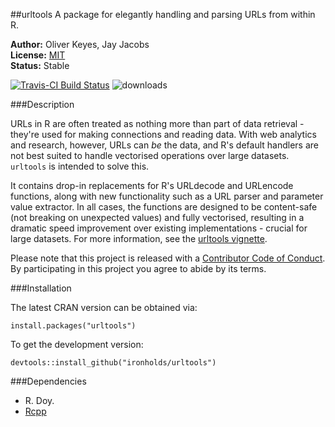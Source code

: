 ##urltools
A package for elegantly handling and parsing URLs from within R.

__Author:__ Oliver Keyes, Jay Jacobs<br/>
__License:__ [MIT](http://opensource.org/licenses/MIT)<br/>
__Status:__ Stable

[![Travis-CI Build Status](https://travis-ci.org/Ironholds/urltools.svg?branch=master)](https://travis-ci.org/Ironholds/urltools) ![downloads](http://cranlogs.r-pkg.org/badges/grand-total/urltools)

###Description

URLs in R are often treated as nothing more than part of data retrieval -
they're used for making connections and reading data. With web analytics
and research, however, URLs can *be* the data, and R's default handlers
are not best suited to handle vectorised operations over large datasets.
<code>urltools</code> is intended to solve this. 

It contains drop-in replacements for R's URLdecode and URLencode functions, along
with new functionality such as a URL parser and parameter value extractor. In all
cases, the functions are designed to be content-safe (not breaking on unexpected values)
and fully vectorised, resulting in a dramatic speed improvement over existing implementations -
crucial for large datasets. For more information, see the [urltools vignette](https://github.com/Ironholds/urltools/blob/master/vignettes/urltools.Rmd).

Please note that this project is released with a [Contributor Code of Conduct](CONDUCT.md).
By participating in this project you agree to abide by its terms.

###Installation

The latest CRAN version can be obtained via:

    install.packages("urltools")
    
To get the development version:

    devtools::install_github("ironholds/urltools")

###Dependencies
* R. Doy.
* [Rcpp](https://cran.r-project.org/package=Rcpp)